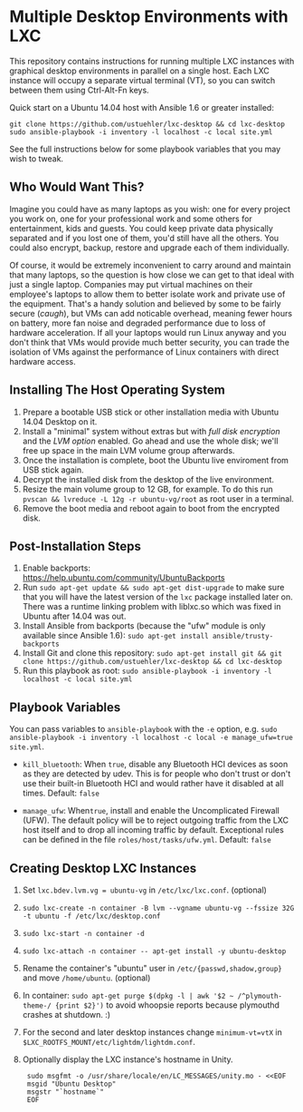 Multiple Desktop Environments with LXC
======================================

This repository contains instructions for running multiple LXC instances with
graphical desktop environments in parallel on a single host.  Each LXC instance
will occupy a separate virtual terminal (VT), so you can switch between them
using Ctrl-Alt-Fn keys.

Quick start on a Ubuntu 14.04 host with Ansible 1.6 or greater installed:

```text
git clone https://github.com/ustuehler/lxc-desktop && cd lxc-desktop
sudo ansible-playbook -i inventory -l localhost -c local site.yml
```

See the full instructions below for some playbook variables that you may wish
to tweak.

Who Would Want This?
--------------------

Imagine you could have as many laptops as you wish: one for every project you
work on, one for your professional work and some others for entertainment, kids
and guests.  You could keep private data physically separated and if you lost
one of them, you'd still have all the others.  You could also encrypt, backup,
restore and upgrade each of them individually.

Of course, it would be extremely inconvenient to carry around and maintain that
many laptops, so the question is how close we can get to that ideal with just a
single laptop.  Companies may put virtual machines on their employee's laptops
to allow them to better isolate work and private use of the equipment.  That's
a handy solution and believed by some to be fairly secure (*caugh*), but VMs
can add noticable overhead, meaning fewer hours on battery, more fan noise and
degraded performance due to loss of hardware acceleration.  If all your laptops
would run Linux anyway and you don't think that VMs would provide much better
security, you can trade the isolation of VMs against the performance of Linux
containers with direct hardware access.

Installing The Host Operating System
-------------------------------------

1. Prepare a bootable USB stick or other installation media with Ubuntu 14.04
   Desktop on it.
2. Install a "minimal" system without extras but with *full disk encryption*
   and the *LVM option* enabled.  Go ahead and use the whole disk; we'll free
   up space in the main LVM volume group afterwards.
3. Once the installation is complete, boot the Ubuntu live enviroment from USB
   stick again.
4. Decrypt the installed disk from the desktop of the live environment.
5. Resize the main volume group to 12 GB, for example.  To do this run `pvscan
   && lvreduce -L 12g -r ubuntu-vg/root` as root user in a terminal.
6. Remove the boot media and reboot again to boot from the encrypted disk.

Post-Installation Steps
-----------------------

1. Enable backports: https://help.ubuntu.com/community/UbuntuBackports
2. Run `sudo apt-get update && sudo apt-get dist-upgrade` to make sure that you
   will have the latest version of the `lxc` package installed later on. There
   was a runtime linking problem with liblxc.so which was fixed in Ubuntu after
   14.04 was out.
3. Install Ansible from backports (because the "ufw" module is only available
   since Ansible 1.6): `sudo apt-get install ansible/trusty-backports`
4. Install Git and clone this repository: `sudo apt-get install git && git
   clone https://github.com/ustuehler/lxc-desktop && cd lxc-desktop`
5. Run this playbook as root: `sudo ansible-playbook -i inventory
   -l localhost -c local site.yml`

Playbook Variables
------------------

You can pass variables to `ansible-playbook` with the `-e` option, e.g.  `sudo
ansible-playbook -i inventory -l localhost -c local -e manage_ufw=true
site.yml`.

* `kill_bluetooth`: When `true`, disable any Bluetooth HCI devices as soon as
  they are detected by udev.  This is for people who don't trust or don't use
  their built-in Bluetooth HCI and would rather have it disabled at all times.
  Default: `false`

* `manage_ufw`: When`true`, install and enable the Uncomplicated Firewall
  (UFW).  The default policy will be to reject outgoing traffic from the LXC
  host itself and to drop all incoming traffic by default.  Exceptional rules
  can be defined in the file `roles/host/tasks/ufw.yml`.  Default: `false`

Creating Desktop LXC Instances
------------------------------

1. Set `lxc.bdev.lvm.vg = ubuntu-vg` in `/etc/lxc/lxc.conf`. (optional)
2. `sudo lxc-create -n container -B lvm --vgname ubuntu-vg --fssize 32G -t ubuntu -f /etc/lxc/desktop.conf`
3. `sudo lxc-start -n container -d`
4. `sudo lxc-attach -n container -- apt-get install -y ubuntu-desktop`
5. Rename the container's "ubuntu" user in `/etc/{passwd,shadow,group}` and move `/home/ubuntu`. (optional)
6. In container: `sudo apt-get purge $(dpkg -l | awk '$2 ~ /^plymouth-theme-/ {print $2}')` to avoid whoopsie reports because plymouthd crashes at shutdown. :)
7. For the second and later desktop instances change `minimum-vt=vtX` in `$LXC_ROOTFS_MOUNT/etc/lightdm/lightdm.conf`.
8. Optionally display the LXC instance's hostname in Unity.

        sudo msgfmt -o /usr/share/locale/en/LC_MESSAGES/unity.mo - <<EOF
        msgid "Ubuntu Desktop"
        msgstr "`hostname`"
        EOF
